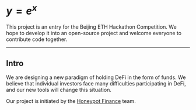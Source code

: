 # $y=e^x$

This project is an entry for the Beijing ETH Hackathon Competition. We hope to develop it into an open-source project and welcome everyone to contribute code together.

------

## Intro

We are designing a new paradigm of holding DeFi in the form of funds. We believe that individual investors face many difficulties participating in DeFi, and our new tools will change this situation.

Our project is initiated by the [Honeypot Finance](https://twitter.com/honeypotfinance) team.


